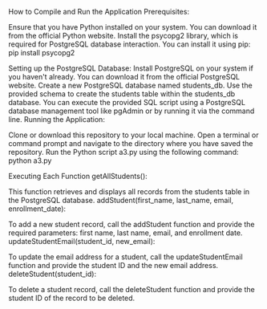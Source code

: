 How to Compile and Run the Application
Prerequisites:

Ensure that you have Python installed on your system. You can download it from the official Python website.
Install the psycopg2 library, which is required for PostgreSQL database interaction. You can install it using pip:
pip install psycopg2

Setting up the PostgreSQL Database:
Install PostgreSQL on your system if you haven't already. You can download it from the official PostgreSQL website.
Create a new PostgreSQL database named students_db.
Use the provided schema to create the students table within the students_db database. You can execute the provided SQL script using a PostgreSQL database management tool like pgAdmin or by running it via the command line.
Running the Application:

Clone or download this repository to your local machine.
Open a terminal or command prompt and navigate to the directory where you have saved the repository.
Run the Python script a3.py using the following command:
python a3.py

Executing Each Function
getAllStudents():

This function retrieves and displays all records from the students table in the PostgreSQL database.
addStudent(first_name, last_name, email, enrollment_date):

To add a new student record, call the addStudent function and provide the required parameters: first name, last name, email, and enrollment date.
updateStudentEmail(student_id, new_email):

To update the email address for a student, call the updateStudentEmail function and provide the student ID and the new email address.
deleteStudent(student_id):

To delete a student record, call the deleteStudent function and provide the student ID of the record to be deleted.
